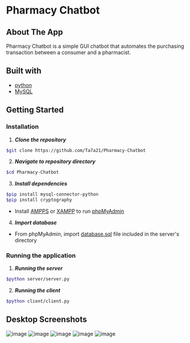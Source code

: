 # Pharmacy Chatbot

## About The App

Pharmacy Chatbot is a simple GUI chatbot that automates the purchasing transaction between a consumer and a pharmacist.

## Built with

- [python](https://www.python.org/)
- [MySQL](https://www.mysql.com/)

## Getting Started

### Installation

1. **_Clone the repository_**

```sh
$git clone https://github.com/Ta7a21/Pharmacy-Chatbot
```

2. **_Navigate to repository directory_**

```sh
$cd Pharmacy-Chatbot
```

3. **_Install dependencies_**
```sh
$pip install mysql-connector-python
$pip install cryptography
```
* Install [AMPPS](https://ampps.com/downloads/) or [XAMPP](https://www.apachefriends.org/index.html) to run [phpMyAdmin](https://www.phpmyadmin.net/)

4. **_Import database_**
* From phpMyAdmin, import [database.sql](/server/database.sql) file included in the server's directory

### Running the application

1. **_Running the server_**
```sh
$python server/server.py
```

2. **_Running the client_**
```sh
$python client/client.py
```

## Desktop Screenshots
![image](https://media.discordapp.net/attachments/721283495909130290/922851677319622706/unknown.png?width=1004&height=428)
![image](https://media.discordapp.net/attachments/721283495909130290/922851712488849418/unknown.png?width=960&height=409)
![image](https://media.discordapp.net/attachments/721283495909130290/922851740397756446/unknown.png?width=960&height=410)
![image](https://media.discordapp.net/attachments/721283495909130290/922852417341620256/unknown.png?width=1004&height=431)
![image](https://media.discordapp.net/attachments/721283495909130290/922852711295225886/unknown.png?width=1025&height=423)